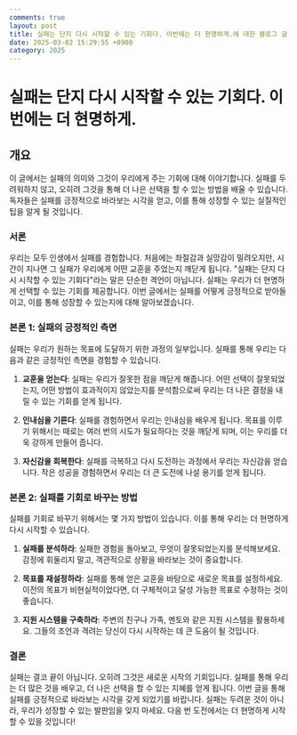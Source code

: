```yaml
---
comments: true
layout: post
title: 실패는 단지 다시 시작할 수 있는 기회다. 이번에는 더 현명하게.에 대한 블로그 글
date: 2025-03-02 15:29:55 +0900
category: 2025
---
```


# 실패는 단지 다시 시작할 수 있는 기회다. 이번에는 더 현명하게.

## 개요
이 글에서는 실패의 의미와 그것이 우리에게 주는 기회에 대해 이야기합니다. 실패를 두려워하지 않고, 오히려 그것을 통해 더 나은 선택을 할 수 있는 방법을 배울 수 있습니다. 독자들은 실패를 긍정적으로 바라보는 시각을 얻고, 이를 통해 성장할 수 있는 실질적인 팁을 알게 될 것입니다.

### 서론
우리는 모두 인생에서 실패를 경험합니다. 처음에는 좌절감과 실망감이 밀려오지만, 시간이 지나면 그 실패가 우리에게 어떤 교훈을 주었는지 깨닫게 됩니다. "실패는 단지 다시 시작할 수 있는 기회다"라는 말은 단순한 격언이 아닙니다. 실패는 우리가 더 현명하게 선택할 수 있는 기회를 제공합니다. 이번 글에서는 실패를 어떻게 긍정적으로 받아들이고, 이를 통해 성장할 수 있는지에 대해 알아보겠습니다.

### 본론 1: 실패의 긍정적인 측면
실패는 우리가 원하는 목표에 도달하기 위한 과정의 일부입니다. 실패를 통해 우리는 다음과 같은 긍정적인 측면을 경험할 수 있습니다.

1. **교훈을 얻는다**: 실패는 우리가 잘못한 점을 깨닫게 해줍니다. 어떤 선택이 잘못되었는지, 어떤 방법이 효과적이지 않았는지를 분석함으로써 우리는 더 나은 결정을 내릴 수 있는 기회를 얻게 됩니다.

2. **인내심을 기른다**: 실패를 경험하면서 우리는 인내심을 배우게 됩니다. 목표를 이루기 위해서는 때로는 여러 번의 시도가 필요하다는 것을 깨닫게 되며, 이는 우리를 더욱 강하게 만들어 줍니다.

3. **자신감을 회복한다**: 실패를 극복하고 다시 도전하는 과정에서 우리는 자신감을 얻습니다. 작은 성공을 경험하면서 우리는 더 큰 도전에 나설 용기를 얻게 됩니다.

### 본론 2: 실패를 기회로 바꾸는 방법
실패를 기회로 바꾸기 위해서는 몇 가지 방법이 있습니다. 이를 통해 우리는 더 현명하게 다시 시작할 수 있습니다.

1. **실패를 분석하라**: 실패한 경험을 돌아보고, 무엇이 잘못되었는지를 분석해보세요. 감정에 휘둘리지 말고, 객관적으로 상황을 바라보는 것이 중요합니다.

2. **목표를 재설정하라**: 실패를 통해 얻은 교훈을 바탕으로 새로운 목표를 설정하세요. 이전의 목표가 비현실적이었다면, 더 구체적이고 달성 가능한 목표로 수정하는 것이 좋습니다.

3. **지원 시스템을 구축하라**: 주변의 친구나 가족, 멘토와 같은 지원 시스템을 활용하세요. 그들의 조언과 격려는 당신이 다시 시작하는 데 큰 도움이 될 것입니다.

### 결론
실패는 결코 끝이 아닙니다. 오히려 그것은 새로운 시작의 기회입니다. 실패를 통해 우리는 더 많은 것을 배우고, 더 나은 선택을 할 수 있는 지혜를 얻게 됩니다. 이번 글을 통해 실패를 긍정적으로 바라보는 시각을 갖게 되었기를 바랍니다. 실패는 두려운 것이 아니라, 우리가 성장할 수 있는 발판임을 잊지 마세요. 다음 번 도전에서는 더 현명하게 시작할 수 있을 것입니다!